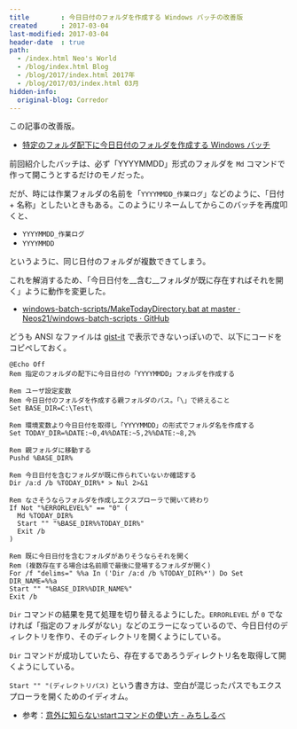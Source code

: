 ```yaml
---
title        : 今日日付のフォルダを作成する Windows バッチの改善版
created      : 2017-03-04
last-modified: 2017-03-04
header-date  : true
path:
  - /index.html Neo's World
  - /blog/index.html Blog
  - /blog/2017/index.html 2017年
  - /blog/2017/03/index.html 03月
hidden-info:
  original-blog: Corredor
---
```


この記事の改善版。

- [特定のフォルダ配下に今日日付のフォルダを作成する Windows バッチ](/blog/2016/01/23-01.html)

前回紹介したバッチは、必ず「YYYYMMDD」形式のフォルダを `Md` コマンドで作って開こうとするだけのモノだった。

だが、時には作業フォルダの名前を「`YYYYMMDD_作業ログ`」などのように、「日付 + 名称」としたいときもある。このようにリネームしてからこのバッチを再度叩くと、

- `YYYYMMDD_作業ログ`
- `YYYYMMDD`

というように、同じ日付のフォルダが複数できてしまう。

これを解消するため、「今日日付を__含む__フォルダが既に存在すればそれを開く」ように動作を変更した。

- [windows-batch-scripts/MakeTodayDirectory.bat at master · Neos21/windows-batch-scripts · GitHub](https://github.com/Neos21/shell-scripts/blob/master/windows-batch/make-today-directory.bat)

どうも ANSI なファイルは [gist-it](http://gist-it.appspot.com/) で表示できないっぽいので、以下にコードをコピペしておく。

```batch
@Echo Off
Rem 指定のフォルダの配下に今日日付の「YYYYMMDD」フォルダを作成する

Rem ユーザ設定変数
Rem 今日日付のフォルダを作成する親フォルダのパス。「\」で終えること
Set BASE_DIR=C:\Test\

Rem 環境変数より今日日付を取得し「YYYYMMDD」の形式でフォルダ名を作成する
Set TODAY_DIR=%DATE:~0,4%%DATE:~5,2%%DATE:~8,2%

Rem 親フォルダに移動する
Pushd %BASE_DIR%

Rem 今日日付を含むフォルダが既に作られていないか確認する
Dir /a:d /b %TODAY_DIR%* > Nul 2>&1

Rem なさそうならフォルダを作成しエクスプローラで開いて終わり
If Not "%ERRORLEVEL%" == "0" (
  Md %TODAY_DIR%
  Start "" "%BASE_DIR%%TODAY_DIR%"
  Exit /b
)

Rem 既に今日日付を含むフォルダがありそうならそれを開く
Rem (複数存在する場合は名前順で最後に登場するフォルダが開く)
For /f "delims=" %%a In ('Dir /a:d /b %TODAY_DIR%*') Do Set DIR_NAME=%%a
Start "" "%BASE_DIR%%DIR_NAME%"
Exit /b
```

`Dir` コマンドの結果を見て処理を切り替えるようにした。`ERRORLEVEL` が `0` でなければ「指定のフォルダがない」などのエラーになっているので、今日日付のディレクトリを作り、そのディレクトリを開くようにしている。

`Dir` コマンドが成功していたら、存在するであろうディレクトリ名を取得して開くようにしている。

`Start "" "(ディレクトリパス)` という書き方は、空白が混じったパスでもエクスプローラを開くためのイディオム。

- 参考：[意外に知らないstartコマンドの使い方 - みちしるべ](http://orangeclover.hatenablog.com/entry/20090814/1250261637)
